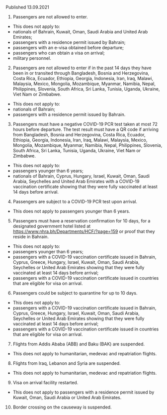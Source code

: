 Published 13.09.2021
1. Passengers are not allowed to enter.
- This does not apply to:
- nationals of Bahrain, Kuwait, Oman, Saudi Arabia and United Arab Emirates;
- passengers with a residence permit issued by Bahrain;
- passengers with an e-visa obtained before departure;
- passengers who can obtain a visa on arrival;
- military personnel.
2. Passengers are not allowed to enter if in the past 14 days they have been in or transited through Bangladesh, Bosnia and Herzegovina, Costa Rica, Ecuador, Ethiopia, Georgia, Indonesia, Iran, Iraq, Malawi, Malaysia, Mexico, Mongolia, Mozambique, Myanmar, Namibia, Nepal, Philippines, Slovenia, South Africa, Sri Lanka, Tunisia, Uganda, Ukraine, Viet Nam or Zimbabwe.
- This does not apply to:
- nationals of Bahrain;
- passengers with a residence permit issued by Bahrain.
3. Passengers must have a negative COVID-19 PCR test taken at most 72 hours before departure. The test result must have a QR code if arriving from Bangladesh, Bosnia and Herzegovina, Costa Rica, Ecuador, Ethiopia, Georgia, Indonesia, Iran, Iraq, Malawi, Malaysia, Mexico, Mongolia, Mozambique, Myanmar, Namibia, Nepal, Philippines, Slovenia, South Africa, Sri Lanka, Tunisia, Uganda, Ukraine, Viet Nam or Zimbabwe.
- This does not apply to:
- passengers younger than 6 years;
- nationals of Bahrain, Cyprus, Hungary, Israel, Kuwait, Oman, Saudi Arabia, Seychelles and United Arab Emirates with a COVID-19 vaccination certificate showing that they were fully vaccinated at least 14 days before arrival.
4. Passengers are subject to a COVID-19 PCR test upon arrival.
- This does not apply to passengers younger than 6 years.
5. Passengers must have a reservation confirmation for 10 days, for a designated government hotel listed at <a href="https://www.nhra.bh/Departments/HCF/?page=159">https://www.nhra.bh/Departments/HCF/?page=159</a> or proof that they reside in Bahrain.
- This does not apply to: 
- passengers younger than 6 years; 
- passengers with a COVID-19 vaccination certificate issued in Bahrain, Cyprus, Greece, Hungary, Israel, Kuwait, Oman, Saudi Arabia, Seychelles or United Arab Emirates showing that they were fully vaccinated at least 14 days before arrival; 
- passengers with a COVID-19 vaccination certificate issued in countries that are eligible for visa on arrival.
6. Passengers could be subject to quarantine for up to 10 days. 
- This does not apply to:
- passengers with a COVID-19 vaccination certificate issued in Bahrain, Cyprus, Greece, Hungary, Israel, Kuwait, Oman, Saudi Arabia, Seychelles or United Arab Emirates showing that they were fully vaccinated at least 14 days before arrival; 
- passengers with a COVID-19 vaccination certificate issued in countries that are eligible for visa on arrival. 
7. Flights from Addis Ababa (ABB) and Baku (BAK) are suspended.
- This does not apply to humanitarian, medevac and repatriation flights.
8. Flights from Iraq, Lebanon and Syria are suspended.
- This does not apply to humanitarian, medevac and repatriation flights.
9. Visa on arrival facility restarted.
- This does not apply to passengers with a residence permit issued by Kuwait, Oman, Saudi Arabia or United Arab Emirates.
10. Border crossing on the causeway is suspended.

